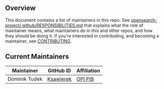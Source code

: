 ## Overview

This document contains a list of maintainers in this repo. See [opensearch-project/.github/RESPONSIBILITIES.md](https://github.com/opensearch-project/.github/blob/main/RESPONSIBILITIES.md#maintainer-responsibilities) that explains what the role of maintainer means, what maintainers do in this and other repos, and how they should be doing it. If you're interested in contributing, and becoming a maintainer, see [CONTRIBUTING](CONTRIBUTING.md).

## Current Maintainers

| Maintainer    | GitHub ID                                 | Affiliation                   |
|---------------|-------------------------------------------|-------------------------------|
| Dominik Tudek | [Ksawierek](https://github.com/Ksawierek) | [OPI PIB](https://opi.org.pl) |